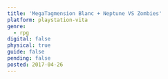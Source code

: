 ```yaml
---
title: 'MegaTagmension Blanc + Neptune VS Zombies'
platform: playstation-vita
genre:
  - rpg
digital: false
physical: true
guide: false
pending: false
posted: 2017-04-26
---
```

